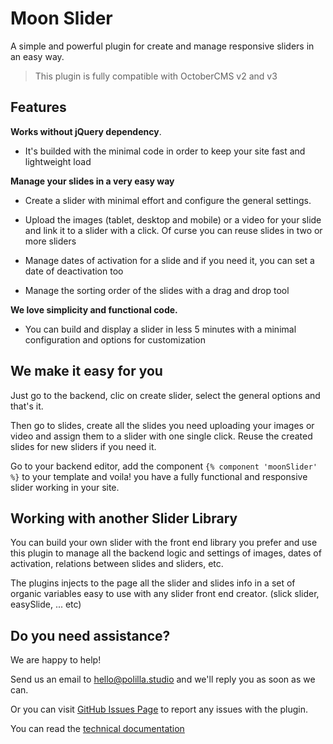 # Moon Slider

A simple and powerful plugin for create and manage responsive sliders in an easy way.

> This plugin is fully compatible with OctoberCMS v2 and v3

## Features 

**Works without jQuery dependency**.

* It's builded with the minimal code in order to keep your site fast and lightweight load

**Manage your slides in a very easy way**

* Create a slider with minimal effort and configure the general settings.

* Upload the images (tablet, desktop and mobile) or a video for your slide and link it to a slider with a click. Of curse you can reuse slides in two or more sliders

- Manage dates of activation for a slide and if you need it, you can set a date of deactivation too

- Manage the sorting order of the slides with a drag and drop tool

**We love simplicity and functional code.**

* You can build and display a slider in less 5 minutes with a minimal configuration and options for customization


## We make it easy for you

Just go to the backend, clic on create slider, select the general options and that's it.

Then go to slides, create all the slides you need uploading your images or video and assign them to a slider with one single click. Reuse the created slides for new sliders if you need it.

Go to your backend editor, add the component ```{% component 'moonSlider' %}``` to your template and voila! you have a fully functional and responsive slider working in your site.

## Working with another Slider Library

You can build your own slider with the front end library you prefer and use this plugin to manage all the backend logic and settings of images, dates of activation, relations between slides and sliders, etc.

The plugins injects to the page all the slider and slides info in a set of organic variables easy to use with any slider front end creator. (slick slider, easySlide, ... etc)

## Do you need assistance?
We are happy to help!

Send us an email to [hello@polilla.studio](mailto:hello@polilla.studio) and we'll reply you as soon as we can.

Or you can visit [GitHub Issues Page](https://github.com/Polilla-Studio/moonslider-plugin-pub/issues) to report any issues with the plugin.

You can read the [technical documentation](https://github.com/Polilla-Studio/moonslider-plugin-pub/blob/main/tech-doc.md)
